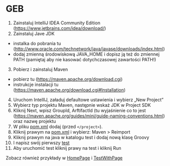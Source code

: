 # GEB

1. Zainstaluj IntelliJ IDEA Community Edition (https://www.jetbrains.com/idea/download/)
2. Zainstaluj Jave JDK
- instalka do pobrania tu (http://www.oracle.com/technetwork/java/javase/downloads/index.html)
- dodaj zmienną środowiskową JAVA_HOME  i dopisz ją też do zmiennej PATH (pamiętaj aby nie kasować dotychczasowej zawartości PATH!)
3. Pobierz i zainstaluj Maven
- pobierz tu (https://maven.apache.org/download.cgi)
- instrukcje instalacji tu (https://maven.apache.org/download.cgi#Installation)
4. Uruchom IntellIJ, załaduj defaultowe ustawienia i wybierz „New Project”
5. Wybierz typ projektu Maven, następnie wskaż JDK w Project SDK
6. Kliknij Next, wpisz GroupId, ArftifactId (tu wyjaśnienie co to jest (https://maven.apache.org/guides/mini/guide-naming-conventions.html) oraz nazwę projektu
7. W pliku [pom.xml](pom.xml) dodaj (przed ```</project>```).
8. Kliknij prawym na [pom.xml](pom.xml) i wybierz: Maven > Reimport
9. Kliknij prawym na java w katalogu test i dodaj nową klasę Groovy
10. I napisz swój pierwszy [test](test.groovy)
11. Aby uruchomić test kliknij prawy na test i kliknij Run

Zobacz również przykłady w [HomePage](HomePage.groovy) i [TestWithPage](TestWithPage.groovy)
